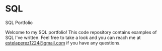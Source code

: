 # SQL
SQL Portfolio

Welcome to my SQL portfolio! This code repository contains examples of SQL I've written. Feel free to take a look and you can reach me at estelaperez1224@gmail.com if you have any questions.

